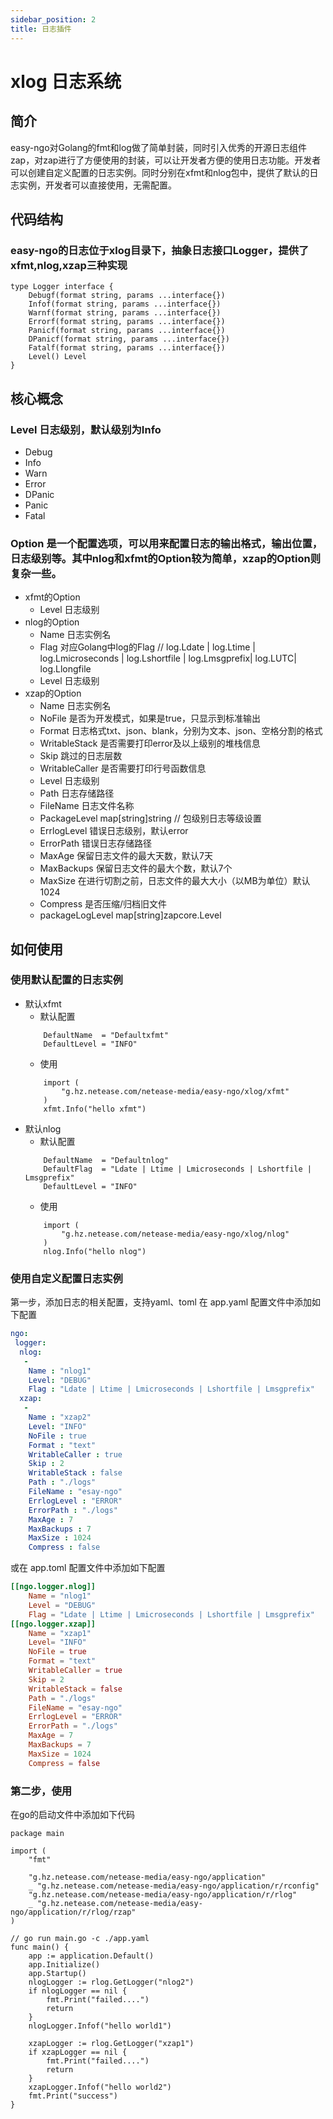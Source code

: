 ```yaml
---
sidebar_position: 2
title: 日志插件
---
```


# xlog 日志系统

## 简介
easy-ngo对Golang的fmt和log做了简单封装，同时引入优秀的开源日志组件zap，对zap进行了方便使用的封装，可以让开发者方便的使用日志功能。开发者可以创建自定义配置的日志实例。同时分别在xfmt和nlog包中，提供了默认的日志实例，开发者可以直接使用，无需配置。
## 代码结构
### easy-ngo的日志位于xlog目录下，抽象日志接口Logger，提供了xfmt,nlog,xzap三种实现
```golang
type Logger interface {
	Debugf(format string, params ...interface{})
	Infof(format string, params ...interface{})
	Warnf(format string, params ...interface{})
	Errorf(format string, params ...interface{})
	Panicf(format string, params ...interface{})
	DPanicf(format string, params ...interface{})
	Fatalf(format string, params ...interface{})
	Level() Level
}
```
## 核心概念
### Level 日志级别，默认级别为Info
* Debug
* Info
* Warn
* Error
* DPanic
* Panic
* Fatal
### Option 是一个配置选项，可以用来配置日志的输出格式，输出位置，日志级别等。其中nlog和xfmt的Option较为简单，xzap的Option则复杂一些。
  * xfmt的Option
	* Level 日志级别
  * nlog的Option
    * Name  日志实例名
	* Flag  对应Golang中log的Flag // log.Ldate | log.Ltime | log.Lmicroseconds | log.Lshortfile | log.Lmsgprefix| log.LUTC| log.Llongfile
	* Level 日志级别
  * xzap的Option
    * Name 日志实例名
	* NoFile 是否为开发模式，如果是true，只显示到标准输出
	* Format 日志格式txt、json、blank，分别为文本、json、空格分割的格式
	* WritableStack 是否需要打印error及以上级别的堆栈信息
	* Skip 跳过的日志层数
	* WritableCaller 是否需要打印行号函数信息
	* Level 日志级别
	* Path 日志存储路径
	* FileName 日志文件名称
	* PackageLevel    map[string]string // 包级别日志等级设置
	* ErrlogLevel 错误日志级别，默认error
	* ErrorPath 错误日志存储路径
	* MaxAge 保留日志文件的最大天数，默认7天
	* MaxBackups 保留日志文件的最大个数，默认7个
	* MaxSize 在进行切割之前，日志文件的最大大小（以MB为单位）默认1024
	* Compress 是否压缩/归档旧文件
	* packageLogLevel map[string]zapcore.Level

## 如何使用
### 使用默认配置的日志实例
 * 默认xfmt
   * 默认配置
	```golang
		DefaultName  = "Defaultxfmt"
		DefaultLevel = "INFO"
	```
	* 使用
	```golang
		import (
			"g.hz.netease.com/netease-media/easy-ngo/xlog/xfmt"
		)
		xfmt.Info("hello xfmt")
 * 默认nlog
   * 默认配置
	```golang
		DefaultName  = "Defaultnlog"
		DefaultFlag  = "Ldate | Ltime | Lmicroseconds | Lshortfile | Lmsgprefix"
		DefaultLevel = "INFO"
	```
	* 使用
	```golang
		import (
			"g.hz.netease.com/netease-media/easy-ngo/xlog/nlog"
		)
		nlog.Info("hello nlog")
	```
### 使用自定义配置日志实例
第一步，添加日志的相关配置，支持yaml、toml
在 app.yaml 配置文件中添加如下配置
```yaml
ngo:
 logger:
  nlog:
   -
    Name : "nlog1"
    Level: "DEBUG"
    Flag : "Ldate | Ltime | Lmicroseconds | Lshortfile | Lmsgprefix"
  xzap: 
   -
    Name : "xzap2"
    Level: "INFO"
    NoFile : true
    Format : "text"
    WritableCaller : true
    Skip : 2
    WritableStack : false
    Path : "./logs"
    FileName : "esay-ngo"
    ErrlogLevel : "ERROR"
    ErrorPath : "./logs"
    MaxAge : 7
    MaxBackups : 7
    MaxSize : 1024
    Compress : false
```
或在 app.toml 配置文件中添加如下配置
```toml
[[ngo.logger.nlog]]
    Name = "nlog1"
    Level = "DEBUG"
    Flag = "Ldate | Ltime | Lmicroseconds | Lshortfile | Lmsgprefix"
[[ngo.logger.xzap]]
    Name = "xzap1"
    Level= "INFO"
    NoFile = true
    Format = "text"
    WritableCaller = true
    Skip = 2
    WritableStack = false
    Path = "./logs"
    FileName = "esay-ngo"
    ErrlogLevel = "ERROR"
    ErrorPath = "./logs"
    MaxAge = 7
    MaxBackups = 7
    MaxSize = 1024
    Compress = false
```
### 第二步，使用
在go的启动文件中添加如下代码
```golang
package main

import (
	"fmt"

	"g.hz.netease.com/netease-media/easy-ngo/application"
	_ "g.hz.netease.com/netease-media/easy-ngo/application/r/rconfig"
	"g.hz.netease.com/netease-media/easy-ngo/application/r/rlog"
	_ "g.hz.netease.com/netease-media/easy-ngo/application/r/rlog/rzap"
)

// go run main.go -c ./app.yaml
func main() {
	app := application.Default()
	app.Initialize()
	app.Startup()
	nlogLogger := rlog.GetLogger("nlog2")
	if nlogLogger == nil {
		fmt.Print("failed....")
		return
	}
	nlogLogger.Infof("hello world1")

	xzapLogger := rlog.GetLogger("xzap1")
	if xzapLogger == nil {
		fmt.Print("failed....")
		return
	}
	xzapLogger.Infof("hello world2")
	fmt.Print("success")
}
```
